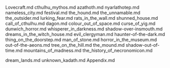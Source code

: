 Lovecraft.md
cthulhu_mythos.md
azathoth.md
nyarlathotep.md
nameless_city.md
festival.md
the_hound.md
the_unnamable.md
the_outsider.md
lurking_fear.md
rats_in_the_wall.md
shunned_house.md
call_of_cthulhu.md
dagon.md
colour_out_of_space.md
curse_of_yig.md
dunwich_horror.md
whisperer_in_darkness.md
shadow-over-insmouth.md
dreams_in_the_witch_house.md
evil_clergyman.md
haunter-of-the-dark.md
thing_on_the_doorstep.md
man_of_stone.md
horror_in_the_museum.md
out-of-the-aeons.md
tree_on_the_hill.md
the_mound.md
shadow-out-of-time.md
mountains_of_madness.md
the_history_of_necronomicon.md

dream_lands.md
unknown_kadath.md
Appendix.md
